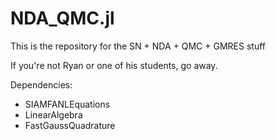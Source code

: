 # NDA_QMC.jl
This is the repository for the SN + NDA + QMC + GMRES stuff

If you're not Ryan or one of his students, go away.

Dependencies:
- SIAMFANLEquations
- LinearAlgebra
- FastGaussQuadrature

